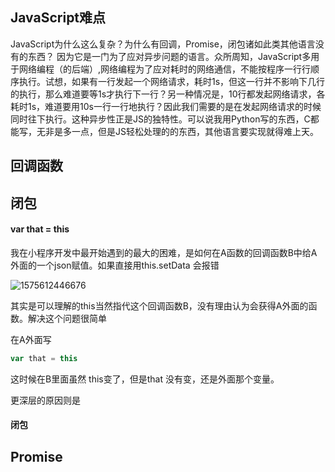 ## JavaScript难点

JavaScript为什么这么复杂？为什么有回调，Promise，闭包诸如此类其他语言没有的东西？ 因为它是一门为了应对异步问题的语言。众所周知，JavaScript多用于网络编程（的后端）,网络编程为了应对耗时的网络通信，不能按程序一行行顺序执行。试想，如果有一行发起一个网络请求，耗时1s，但这一行并不影响下几行的执行，那么难道要等1s才执行下一行？另一种情况是，10行都发起网络请求，各耗时1s，难道要用10s一行一行地执行？因此我们需要的是在发起网络请求的时候同时往下执行。这种异步性正是JS的独特性。可以说我用Python写的东西，C都能写，无非是多一点，但是JS轻松处理的的东西，其他语言要实现就得难上天。

## 回调函数





## 闭包

#### var that = this

我在小程序开发中最开始遇到的最大的困难，是如何在A函数的回调函数B中给A外面的一个json赋值。如果直接用this.setData 会报错 

![1575612446676](C:\Users\39616\AppData\Local\Temp\1575612446676.png)

其实是可以理解的this当然指代这个回调函数B，没有理由认为会获得A外面的函数。解决这个问题很简单

在A外面写 

```javascript
var that = this
```

这时候在B里面虽然 this变了，但是that 没有变，还是外面那个变量。

更深层的原因则是

#### 闭包



## Promise

